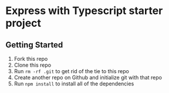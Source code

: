 # Express with Typescript starter project

## Getting Started

1. Fork this repo
1. Clone this repo
1. Run `rm -rf .git` to get rid of the tie to this repo
1. Create another repo on Github and initialize git with that repo
1. Run `npm install` to install all of the dependencies
